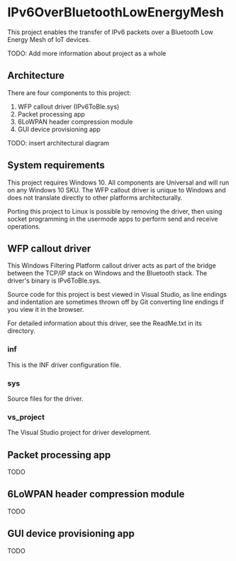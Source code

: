 # IPv6OverBluetoothLowEnergyMesh

This project enables the transfer of IPv6 packets over a Bluetooth Low Energy Mesh of IoT devices.

TODO: Add more information about project as a whole

## Architecture

There are four components to this project:

1. WFP callout driver (IPv6ToBle.sys)
2. Packet processing app
3. 6LoWPAN header compression module
4. GUI device provisioning app

TODO: insert architectural diagram

## System requirements

This project requires Windows 10. All components are Universal and will run on any Windows 10 SKU. The WFP callout driver is unique to Windows and does not translate directly to other platforms architecturally.

Porting this project to Linux is possible by removing the driver, then using socket programming in the usermode apps to perform send and receive operations.

## WFP callout driver

This Windows Filtering Platform callout driver acts as part of the bridge between the TCP/IP stack on Windows and the Bluetooth stack. The driver's binary is IPv6ToBle.sys.

Source code for this project is best viewed in Visual Studio, as line endings and indentation are sometimes thrown off by Git converting line endings if you view it in the browser.

For detailed information about this driver, see the ReadMe.txt in its directory.

### inf

This is the INF driver configuration file.

### sys

Source files for the driver.

### vs_project

The Visual Studio project for driver development.

## Packet processing app

TODO

## 6LoWPAN header compression module

TODO

## GUI device provisioning app

TODO